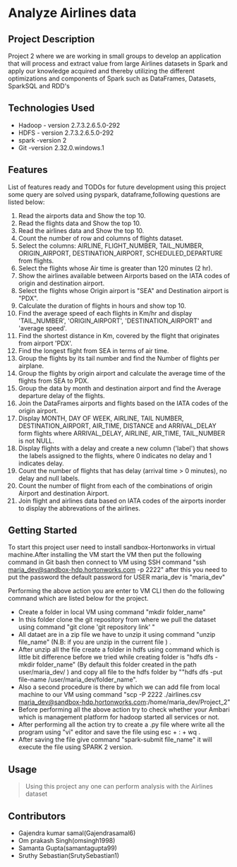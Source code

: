 # Analyze Airlines data

## Project Description

Project 2 where we are working in small groups to develop an application that will process and extract value from large Airlines datasets in Spark and apply our knowledge acquired and thereby utilizing the different optimizations and components of Spark such as DataFrames, Datasets, SparkSQL and RDD's
## Technologies Used

* Hadoop - version 2.7.3.2.6.5.0-292
* HDFS - version 2.7.3.2.6.5.0-292
* spark -version 2
* Git -version 2.32.0.windows.1

## Features

List of features ready and TODOs for future development
using this project some query are solved using pyspark, dataframe,following questions are listed below:

1. Read the airports data and Show the top 10.
2. Read the flights data and Show the top 10.
3. Read the airlines data and Show the top 10.
4. Count the number of row and columns of flights dataset.
5. Select the columns: AIRLINE, FLIGHT_NUMBER, TAIL_NUMBER, ORIGIN_AIRPORT, DESTINATION_AIRPORT, SCHEDULED_DEPARTURE from flights.
6. Select the flights whose Air time is greater than 120 minutes (2 hr).
7. Show the airlines available between Airports based on the IATA codes of origin and destination airport.
8. Select the flights whose Origin airport is "SEA" and Destination airport is "PDX".
9. Calculate the duration of flights in hours and show top 10.
10. Find the average speed of each flights in Km/hr and display 'TAIL_NUMBER', 'ORIGIN_AIRPORT', 'DESTINATION_AIRPORT' and 'average speed'.
11. Find the shortest distance in Km, covered by the flight that originates from airport 'PDX'.
12. Find the longest flight from SEA in terms of air time.
13. Group the flights by its tail number and find the Number of flights per airplane.
14. Group the flights by origin airport and calculate the average time of the flights from SEA to PDX.
15. Group the data by month and destination airport and find the Average departure delay of the flights.
16. Join the DataFrames airports and flights based on the IATA codes of the origin airport.
17. Display MONTH, DAY OF WEEK, AIRLINE, TAIL NUMBER, DESTINATION_AIRPORT, AIR_TIME, DISTANCE and ARRIVAL_DELAY form flights where ARRIVAL_DELAY, AIRLINE, AIR_TIME,     TAIL_NUMBER is not NULL.
18. Display flights with a delay and create a new column ('label') that shows the labels assigned to the flights, where 0 indicates no delay and 1 indicates delay.
19. Count the number of flights that has delay (arrival time > 0 minutes), no delay and null labels.
20. Count the number of flight from each of the combinations of origin Airport and destination Airport.
21. Join flight and airlines data based on IATA codes of the airports inorder to display the abbrevations of the airlines.


## Getting Started
   

To start this project user need to install sandbox-Hortonworks in virtual machine.After installing the VM start the VM then put the following command in Git bash then connect to VM using SSH command "ssh maria_dev@sandbox-hdp.hortonworks.com -p 2222" after this you need to put the password the default password for USER maria_dev is "maria_dev"

Performing the above action you are enter to VM CLI then do the following command which are listed below for the project.

* Create a folder in local VM using command "mkdir folder_name"
* In this folder clone the git repository from where we pull the dataset using command "git clone 'git repository link' "
* All dataet are in a zip file we have to unzip it using command "unzip file_name" (N.B: if you are unzip in the current file ) .
* After unzip all the file create a folder in hdfs using command which is little bit difference before we tried while creating folder is "hdfs dfs -mkdir folder_name" (By default this folder created in the path user/maria_dev/ ) and copy all file to the hdfs folder by ""hdfs dfs -put file-name /user/maria_dev/folder_name".
* Also a second procedure is there by which we can add file from local machine to our VM using command "scp -P 2222 ./airlines.csv  maria_dev@sandbox-hdp.hortonworks.com:/home/maria_dev/Project_2"
* Before performing all the above action try to check whether your Ambari which is management platform for hadoop started all services or not.
* After performing all the action try to create a .py file where write all the program using "vi" editor and save the file using esc + : + wq .
* After saving the file give command "spark-submit file_name" it will execute the file using SPARK 2 version.

## Usage

>Using this project any one can perform analysis with the Airlines dataset
 
## Contributors
* Gajendra kumar samal(Gajendrasamal6)
* Om prakash Singh(omsingh1998)
* Samanta Gupta(samantagupta99)
* Sruthy Sebastian(SrutySebastian1)



